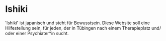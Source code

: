 # Ishiki

'Ishiki' ist japanisch und steht für Bewusstsein. Diese Website soll eine Hilfestellung sein, für jeden, der in Tübingen nach einem Therapieplatz und/ oder einer Psychiater*in sucht.
